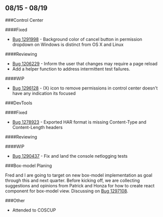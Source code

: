 ## 08/15 - 08/19

###Control Center

####Fixed
* [Bug 1291998](http://bugzil.la/1291998) - Background color of cancel button in permission dropdown on Windows is distinct from OS X and Linux

####Reviewing
* [Bug 1206229](http://bugzil.la/1206229) - Inform the user that changes may require a page reload
 * Add a helper function to address intermittent test failures.

####WIP
* [Bug 1296128](http://bugzil.la/1296128) - (X) icon to remove permissions in control center doesn't have any indication its focused

###DevTools

####Fixed
* [Bug 1278923](http://bugzil.la/1278923) - Exported HAR format is missing Content-Type and Content-Length headers

####Reviewing


####WIP
* [Bug 1290437](http://bugzil.la/1290437) - Fix and land the console netlogging tests


###Box-model Planing

Fred and I are going to target on new box-model implementation as goal through this and next quarter. Before kicking off, we are collecting suggestions and opinions from Patrick and Honza for how to create react component for box-model view. Discussing on [Bug 1297108](http://bugzil/lz/1297108).

###Other

* Attended to COSCUP
